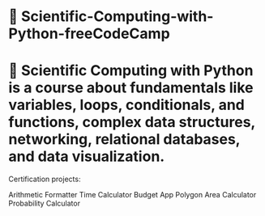 # 📖 Scientific-Computing-with-Python-freeCodeCamp
# 👣 Scientific Computing with Python is a course about fundamentals like variables, loops, conditionals, and functions, complex data structures, networking, relational databases, and data visualization.

Certification projects:

Arithmetic Formatter
Time Calculator
Budget App
Polygon Area Calculator
Probability Calculator
